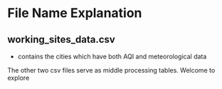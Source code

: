 # File Name Explanation

## working_sites_data.csv
- contains the cities which have both AQI and meteorological data


The other two csv files serve as middle processing tables. Welcome to explore
